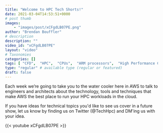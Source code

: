 ```yaml
---
title: "Welcome to HPC Tech Shorts!"
date: 2021-03-04T14:53:51+0000
# post thumb
images:
    - "images/post/xCFgdLB07PE.png"
author: "Brendan Bouffler"
# description
description: ""
video_id: "xCFgdLB07PE"
layout: "video"
# Taxonomies
categories: []
tags: [ "CFD",  "HPC",  "CPUs",  "ARM processors",  "High Performance Computing",  "techshorts", ]
type: "regular" # available type (regular or featured)
draft: false
---
```


Each week we’re going to take you to the water cooler here in AWS to talk to engineers and architects about the technology, tools and techniques that make AWS the best place to run your HPC workloads in the cloud.

If you have ideas for technical topics you'd like to see us cover in a future show, let us know by finding us on Twitter (@TechHpc) and DM'ing us with your idea.

{{< youtube xCFgdLB07PE >}}
